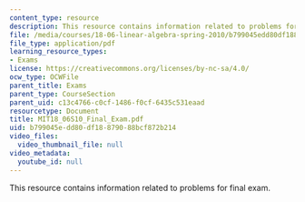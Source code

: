 ```yaml
---
content_type: resource
description: This resource contains information related to problems for final exam.
file: /media/courses/18-06-linear-algebra-spring-2010/b799045edd80df18879088bcf872b214_MIT18_06S10_Final_Exam.pdf
file_type: application/pdf
learning_resource_types:
- Exams
license: https://creativecommons.org/licenses/by-nc-sa/4.0/
ocw_type: OCWFile
parent_title: Exams
parent_type: CourseSection
parent_uid: c13c4766-c0cf-1486-f0cf-6435c531eaad
resourcetype: Document
title: MIT18_06S10_Final_Exam.pdf
uid: b799045e-dd80-df18-8790-88bcf872b214
video_files:
  video_thumbnail_file: null
video_metadata:
  youtube_id: null
---
```

This resource contains information related to problems for final exam.